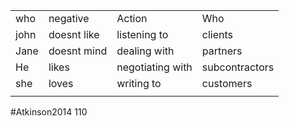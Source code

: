 
|   |   |   |   |
|---|---|---|---|
|who|negative|Action|Who|
|john|doesnt like|listening to|clients|
|Jane|doesnt mind|dealing with|partners|
|He|likes|negotiating with|subcontractors|
|she|loves|writing to|customers|
|||||
#Atkinson2014 110
